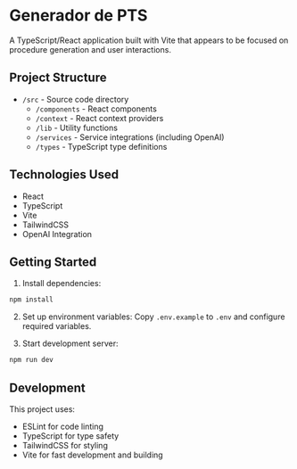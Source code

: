 # Generador de PTS

A TypeScript/React application built with Vite that appears to be focused on procedure generation and user interactions.

## Project Structure

- `/src` - Source code directory
  - `/components` - React components
  - `/context` - React context providers
  - `/lib` - Utility functions
  - `/services` - Service integrations (including OpenAI)
  - `/types` - TypeScript type definitions

## Technologies Used

- React
- TypeScript
- Vite
- TailwindCSS
- OpenAI Integration

## Getting Started

1. Install dependencies:
```bash
npm install
```

2. Set up environment variables:
Copy `.env.example` to `.env` and configure required variables.

3. Start development server:
```bash
npm run dev
```

## Development

This project uses:
- ESLint for code linting
- TypeScript for type safety
- TailwindCSS for styling
- Vite for fast development and building
